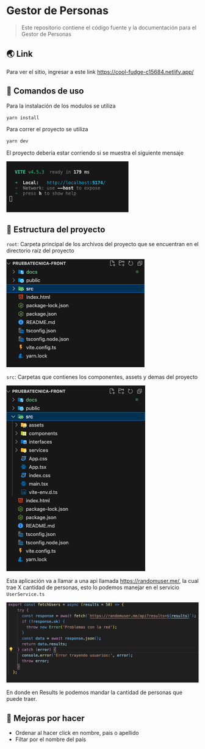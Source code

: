 <h1>Gestor de Personas</h1>

> Este repositorio contiene el código fuente y la documentación para el Gestor de Personas

## 🌏 Link

Para ver el sitio, ingresar a este link https://cool-fudge-c15684.netlify.app/

## 🚀 Comandos de uso

Para la instalación de los modulos se utiliza

```sh
yarn install
```

Para correr el proyecto se utiliza

```sh
yarn dev
```

El proyecto deberia estar corriendo si se muestra el siguiente mensaje

![Vite](/docs/yarnvite.png "VITE")

## 📄 Estructura del proyecto

`root`: Carpeta principal de los archivos del proyecto que se encuentran en el directorio raíz del proyecto

![ROOT](/docs/root.png "Carpeta ROOT")

`src`: Carpetas que contienes los componentes, assets y demas del proyecto

![SRC](/docs/src.png "Carpeta SRC")

Esta aplicación va a llamar a una api llamada https://randomuser.me/, la cual trae X cantidad de personas, esto lo podemos manejar en el servicio `UserService.ts`

![USER](/docs/userservice.png "USER")

En donde en Results le podemos mandar la cantidad de personas que puede traer.


## 📝 Mejoras por hacer

- Ordenar al hacer click en nombre, pais o apellido
- Filtar por el nombre del país


